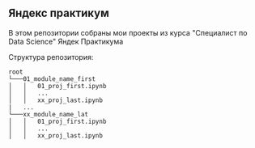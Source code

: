 ## Яндекс практикум

В этом репозитории собраны мои проекты из курса "Специалист по Data Science" Яндек Практикума

Структура репозитория:
```
root
└───01_module_name_first
│   │   01_proj_first.ipynb
│   │   ...
│   │   xx_proj_last.ipynb
|   ...
└───xx_module_name_lat
│   │   01_proj_first.ipynb
│   │   ...
│   │   xx_proj_last.ipynb
```
